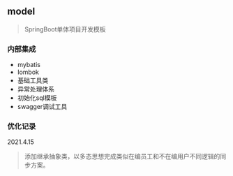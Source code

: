 ## model

> SpringBoot单体项目开发模板

### 内部集成

- mybatis
- lombok
- 基础工具类
- 异常处理体系
- 初始化sql模板
- swagger调试工具

### 优化记录

2021.4.15
> 添加继承抽象类，以多态思想完成类似在编员工和不在编用户不同逻辑的同步方案。
